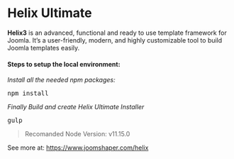 # Helix Ultimate

**Helix3** is an advanced, functional and ready to use template framework for Joomla. It’s a user-friendly, modern, and highly customizable tool to build Joomla templates easily.

#### Steps to setup the local environment:
*Install all the needed npm packages:*
<pre>npm install</pre>

*Finally Build and create Helix Ultimate Installer*
<pre>gulp</pre>

> Recomanded Node Version: v11.15.0

See more at: https://www.joomshaper.com/helix
